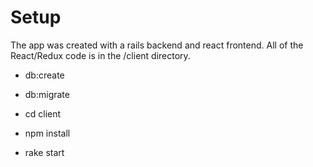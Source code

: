# Setup

The app was created with a rails backend and react frontend. All of the React/Redux code is in the /client directory.

* db:create
* db:migrate

* cd client
* npm install


* rake start
